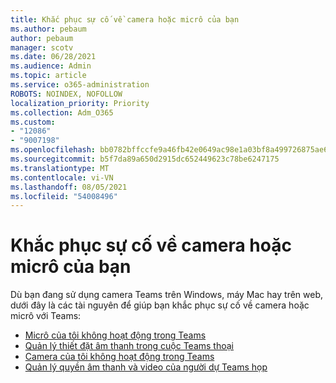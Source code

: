 ```yaml
---
title: Khắc phục sự cố về camera hoặc micrô của bạn
ms.author: pebaum
author: pebaum
manager: scotv
ms.date: 06/28/2021
ms.audience: Admin
ms.topic: article
ms.service: o365-administration
ROBOTS: NOINDEX, NOFOLLOW
localization_priority: Priority
ms.collection: Adm_O365
ms.custom:
- "12086"
- "9007198"
ms.openlocfilehash: bb0782bffccfe9a46fb42e0649ac98e1a03bf8a499726875ae606c6b1452ccc2
ms.sourcegitcommit: b5f7da89a650d2915dc652449623c78be6247175
ms.translationtype: MT
ms.contentlocale: vi-VN
ms.lasthandoff: 08/05/2021
ms.locfileid: "54008496"
---
```

# <a name="troubleshoot-your-camera-or-microphone"></a>Khắc phục sự cố về camera hoặc micrô của bạn

Dù bạn đang sử dụng camera Teams trên Windows, máy Mac hay trên web, dưới đây là các tài nguyên để giúp bạn khắc phục sự cố về camera hoặc micrô với Teams:

- [Micrô của tôi không hoạt động trong Teams](https://support.microsoft.com/office/my-microphone-isn-t-working-in-teams-666d1123-9dd0-4a31-ad2e-a758b204f33a)
- [Quản lý thiết đặt âm thanh trong cuộc Teams thoại](https://support.microsoft.com/office/manage-audio-settings-in-a-teams-meeting-6ea36f9a-827b-47d6-b22e-ec94d5f0f5e4)
- [Camera của tôi không hoạt động trong Teams](https://support.microsoft.com/office/my-camera-isn-t-working-in-teams-9581983b-c6f9-40e3-b0d8-122857972ade)
- [Quản lý quyền âm thanh và video của người dự Teams họp](https://support.microsoft.com/office/manage-attendee-audio-and-video-permissions-in-teams-meetings-f9db15e1-f46f-46da-95c6-34f9f39e671a)